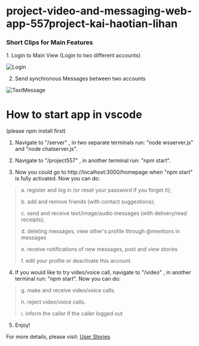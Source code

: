 # project-video-and-messaging-web-app-557project-kai-haotian-lihan

<h3> Short Clips for Main Features</h3> 
1. Login to Main View (Login to two different accounts)

![Login](https://user-images.githubusercontent.com/67878225/104827003-7aac1980-5827-11eb-8aec-f5494dd51146.gif)

2. Send synchronous Messages between two accounts

![TextMessage](https://user-images.githubusercontent.com/67878225/104827083-2f463b00-5828-11eb-9f0b-ab749aaba47c.gif)

# How to start app in vscode 
(please npm install first)
1. Navigate to "/server" , in two separate terminals run: "node wsserver.js" and "node chatserver.js". 

2. Navigate to "/project557" , in another terminal run: "npm start".

3. Now you could go to http://localhost:3000/homepage when "npm start" is fully activated. Now you can do: 
> a. register and log in (or reset your password if you forget it); 
> 
> b. add and remove friends (with contact suggestions); 
> 
> c. send and receive text/image/audio messages (with delivery/read receipts);
> 
> d. deleting messages, view other's profile through @mentions in messages
> 
> e. receive notifications of new messages, post and view stories
> 
> f. edit your profile or deactivate this account.

4. If you would like to try video/voice call, navigate to "/video" , in another terminal run: "npm start". Now you can do: 
> g. make and receive video/voice calls.
> 
> h. reject video/voice calls.
> 
> i. inform the caller if the caller logged out

5. Enjoy!


For more details, please visit: [User Stories](https://github.com/cis557/project-video-and-messaging-web-app-557project-kai-haotian-lihan/wiki/User-Stories)


